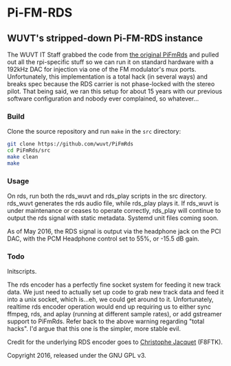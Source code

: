 Pi-FM-RDS
=========

## WUVT's stripped-down Pi-FM-RDS instance

The WUVT IT Staff grabbed the code from [the original PiFmRds](https://github.com/ChristopheJacquet/PiFmRds) and pulled out all the rpi-specific stuff so we can run it on standard hardware with a 192kHz DAC for injection via one of the FM modulator's mux ports. Unfortunately, this implementation is a total hack (in several ways) and breaks spec because the RDS carrier is not phase-locked with the stereo pilot. That being said, we ran this setup for about 15 years with our previous software configuration and nobody ever complained, so whatever...

### Build

Clone the source repository and run `make` in the `src` directory:

```bash
git clone https://github.com/wuvt/PiFmRds
cd PiFmRds/src
make clean
make
```

### Usage

On rds, run both the rds_wuvt and rds_play scripts in the src directory. rds_wuvt generates the rds audio file, while rds_play plays it. If rds_wuvt is under maintenance or ceases to operate correctly, rds_play will continue to output the rds signal with static metadata. Systemd unit files coming soon.

As of May 2016, the RDS signal is output via the headphone jack on the PCI DAC, with the PCM Headphone control set to 55%, or -15.5 dB gain.

### Todo

Initscripts.

The rds encoder has a perfectly fine socket system for feeding it new track data. We just need to actually set up code to grab new track data and feed it into a unix socket, which is...eh, we could get around to it. Unfortunately, realtime rds encoder operation would end up requiring us to either sync ffmpeg, rds, and aplay (running at different sample rates), or add gstreamer support to PiFmRds. Refer back to the above warning regarding "total hacks". I'd argue that this one is the simpler, more stable evil.

Credit for the underlying RDS encoder goes to [Christophe Jacquet](http://www.jacquet80.eu/) (F8FTK).

Copyright 2016, released under the GNU GPL v3.
